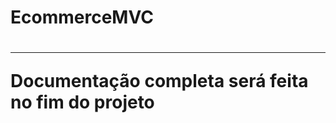 <h1>EcommerceMVC<h1>
<hr/>
<p><strong>Documentação completa será feita no fim do projeto</strong></p>
